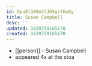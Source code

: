 ```yaml
---
id: DpuEl109oCCJGSgzfGoBy
title: Susan Campbell
desc: ''
updated: 1639759165178
created: 1639759165178
---
```



- [[person]] - Susan Campbell
- appeared 4x at the stoa
